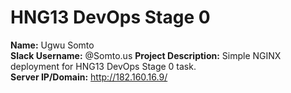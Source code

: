 # HNG13 DevOps Stage 0

**Name:** Ugwu Somto  
**Slack Username:** @Somto.us
**Project Description:** Simple NGINX deployment for HNG13 DevOps Stage 0 task.  
**Server IP/Domain:** http://182.160.16.9/
